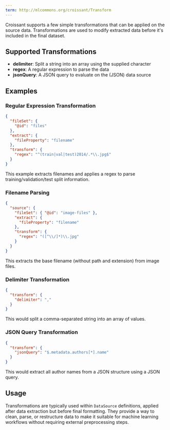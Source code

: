 ```yaml
---
term: http://mlcommons.org/croissant/Transform
---
```


Croissant supports a few simple transformations that can be applied on the source data. Transformations are used to modify extracted data before it's included in the final dataset.

## Supported Transformations

- **delimiter**: Split a string into an array using the supplied character
- **regex**: A regular expression to parse the data  
- **jsonQuery**: A JSON query to evaluate on the (JSON) data source

## Examples

### Regular Expression Transformation
```json
{
  "fileSet": {
    "@id": "files"
  },
  "extract": {
    "fileProperty": "filename"
  },
  "transform": {
    "regex": "^(train|val|test)2014/.*\\.jpg$"
  }
}
```

This example extracts filenames and applies a regex to parse training/validation/test split information.

### Filename Parsing
```json
{
  "source": {
    "fileSet": { "@id": "image-files" },
    "extract": {
      "fileProperty": "filename"
    },
    "transform": {
      "regex": "([^\\/]*)\\.jpg"
    }
  }
}
```

This extracts the base filename (without path and extension) from image files.

### Delimiter Transformation
```json
{
  "transform": {
    "delimiter": ","
  }
}
```

This would split a comma-separated string into an array of values.

### JSON Query Transformation
```json
{
  "transform": {
    "jsonQuery": "$.metadata.authors[*].name"
  }
}
```

This would extract all author names from a JSON structure using a JSON query.

## Usage

Transformations are typically used within `DataSource` definitions, applied after data extraction but before final formatting. They provide a way to clean, parse, or restructure data to make it suitable for machine learning workflows without requiring external preprocessing steps.